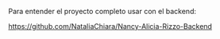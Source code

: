 Para entender el proyecto completo usar con el backend:

https://github.com/NataliaChiara/Nancy-Alicia-Rizzo-Backend
